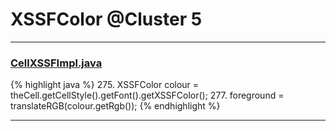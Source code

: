 # XSSFColor @Cluster 5

***

### [CellXSSFImpl.java](https://searchcode.com/codesearch/view/72854552/)
{% highlight java %}
275. XSSFColor colour = theCell.getCellStyle().getFont().getXSSFColor();
277.   foreground = translateRGB(colour.getRgb());
{% endhighlight %}

***

